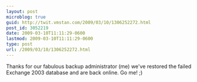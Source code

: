 ```yaml
---
layout: post
microblog: true
guid: http://twit.vmstan.com/2009/03/10/1306252272.html
post_id: 3052219
date: 2009-03-10T11:11:29-0600
lastmod: 2009-03-10T11:11:29-0600
type: post
url: /2009/03/10/1306252272.html
---
```

Thanks for our fabulous backup administrator (me) we've restored the failed Exchange 2003 database and are back online. Go me! ;)
